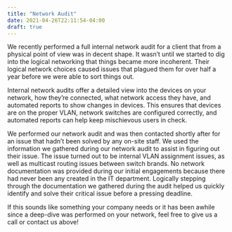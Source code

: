```yaml
---
title: "Network Audit"
date: 2021-04-26T22:11:54-04:00
draft: true
---
```


We recently performed a full internal network audit for a client that from a physical point of view was in decent shape. It wasn’t until we started to dig into the logical networking that things became more incoherent. Their logical network choices caused issues that plagued them for over half a year before we were able to sort things out.

Internal network audits offer a detailed view into the devices on your network, how they’re connected, what network access they have, and automated reports to show changes in devices. This ensures that devices are on the proper VLAN, network switches are configured correctly, and automated reports can help keep mischievous users in check.  

We performed our network audit and was then contacted shortly after for an issue that hadn’t been solved by any on-site staff. We used the information we gathered during our network audit to assist in figuring out their issue. The issue turned out to be internal VLAN assignment issues, as well as multicast routing issues between switch brands. No network documentation was provided during our initial engagements because there had never been any created in the IT department. Logically stepping through the documentation we gathered during the audit helped us quickly identify and solve their critical issue before a pressing deadline.

If this sounds like something your company needs or it has been awhile since a deep-dive was performed on your network, feel free to give us a call  or contact us above!
